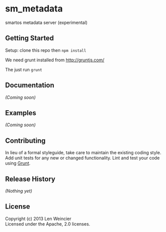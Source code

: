 # sm_metadata

smartos metadata server (experimental)

## Getting Started

Setup: clone this repo then `npm install`

We need grunt installed from http://gruntjs.com/

The just run `grunt`


## Documentation
_(Coming soon)_

## Examples
_(Coming soon)_

## Contributing
In lieu of a formal styleguide, take care to maintain the existing coding style. Add unit tests for any new or changed functionality. Lint and test your code using [Grunt](http://gruntjs.com/).

## Release History
_(Nothing yet)_

## License
Copyright (c) 2013 Len Weincier  
Licensed under the Apache, 2.0 licenses.
